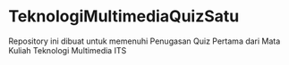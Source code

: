 # TeknologiMultimediaQuizSatu
Repository ini dibuat untuk memenuhi Penugasan Quiz Pertama dari Mata Kuliah Teknologi Multimedia ITS
